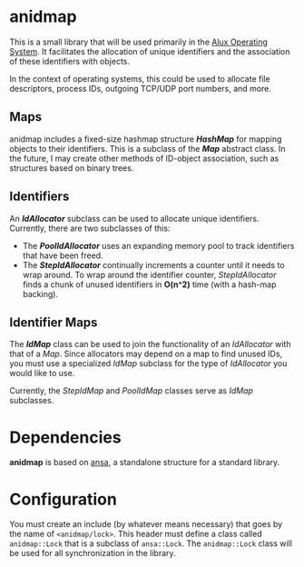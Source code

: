# anidmap

This is a small library that will be used primarily in the [Alux Operating System](https://github.com/unixpickle/alux). It facilitates the allocation of unique identifiers and the association of these identifiers with objects.

In the context of operating systems, this could be used to allocate file descriptors, process IDs, outgoing TCP/UDP port numbers, and more.

## Maps

anidmap includes a fixed-size hashmap structure ***HashMap*** for mapping objects to their identifiers. This is a subclass of the ***Map*** abstract class. In the future, I may create other methods of ID-object association, such as structures based on binary trees.

## Identifiers

An ***IdAllocator*** subclass can be used to allocate unique identifiers. Currently, there are two subclasses of this:

 * The ***PoolIdAllocator*** uses an expanding memory pool to track identifiers that have been freed.
 * The ***StepIdAllocator*** continually increments a counter until it needs to wrap around. To wrap around the identifier counter, *StepIdAllocator* finds a chunk of unused identifiers in **O(n^2)** time (with a hash-map backing).

## Identifier Maps

The ***IdMap*** class can be used to join the functionality of an *IdAllocator* with that of a *Map*. Since allocators may depend on a map to find unused IDs, you must use a specialized *IdMap* subclass for the type of *IdAllocator* you would like to use.

Currently, the *StepIdMap* and *PoolIdMap* classes serve as *IdMap* subclasses.

# Dependencies

**anidmap** is based on [ansa](https://github.com/unixpickle/ansa), a standalone structure for a standard library.

# Configuration

You must create an include (by whatever means necessary) that goes by the name of `<anidmap/lock>`. This header must define a class called `anidmap::Lock` that is a subclass of `ansa::Lock`. The `anidmap::Lock` class will be used for all synchronization in the library.
